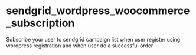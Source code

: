 # sendgrid_wordpress_woocommerce_subscription
Subscribe your user to sendgrid campaign list when user register using wordpress registration and when user do a successful order
